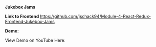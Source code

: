 <strong> Jukebox Jams </strong> <p>

<strong> Link to Frontend </strong> https://github.com/jschack94/Module-4-React-Redux-Frontend-Jukebox-Jams <p>
  
<strong> Demo: </strong> <p>
View Demo on YouTube Here:


